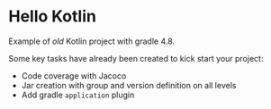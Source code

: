 # Hello Kotlin

Example of _old_ Kotlin project with gradle 4.8.

Some key tasks have already been created to kick start your project:

- Code coverage with Jacoco
- Jar creation with group and version definition on all levels
- Add gradle `application` plugin
